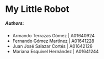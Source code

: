 # My Little Robot

##### Authors:
- Armando Terrazas Gómez | A01640924
- Fernando Gómez Martínez | A01641228
- Juan José Salazar Cortés | A01642126
- Mariana Esquivel Hernández | A01641244